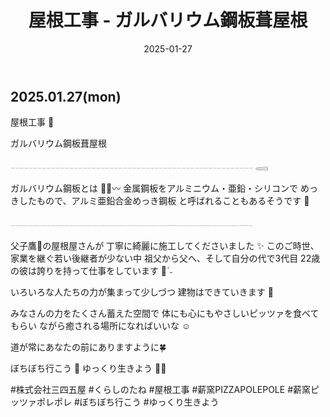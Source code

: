 ﻿---
title: '屋根工事 - ガルバリウム鋼板葺屋根'
date: '2025-01-27'
image: '/images/屋根工事.png'
description: '屋根工事 🌈...詳細を表示'
lang: 'ja'
tags: ['建設・工事']
---

## 2025.01.27(mon)

屋根工事 🌈

ガルバリウム鋼板葺屋根

𓐄𓐄𓐄𓐄𓐄𓐄𓐄𓐄𓐄𓐄𓐄𓐄𓐄𓐄𓐄𓐄𓐄𓐄𓐄𓐄𓐄𓐄𓐄𓐄𓐄𓐄𓐄𓐄𓐄𓐄𓐄𓐄𓐄𓐄𓐄𓐄𓐄𓐄𓐄𓐄𓐄𓐄𓐄𓐄𓐄𓐄𓐄𓐄𓐄𓐄𓐄𓐄𓐄𓐄 𓈄

ガルバリウム鋼板とは ✍🏻〰️
金属鋼板をアルミニウム・亜鉛・シリコンで
めっきしたもので、アルミ亜鉛合金めっき鋼板
と呼ばれることもあるそうです 🧐

𓐄𓐄𓐄𓐄𓐄𓐄𓐄𓐄𓐄𓐄𓐄𓐄𓐄𓐄𓐄𓐄𓐄𓐄𓐄𓐄𓐄𓐄𓐄𓐄𓐄𓐄𓐄𓐄𓐄𓐄𓐄𓐄𓐄𓐄𓐄𓐄𓐄𓐄𓐄𓐄𓐄𓐄𓐄𓐄𓐄𓐄𓐄𓐄𓐄𓐄𓐄𓐄𓐄𓐄

父子鷹🦅の屋根屋さんが
丁寧に綺麗に施工してくださいました ✨
このご時世、家業を継ぐ若い後継者が少ない中
祖父から父へ、そして自分の代で3代目
22歳の彼は誇りを持って仕事をしています 👀ˊ˗

いろいろな人たちの力が集まって少しづつ
建物はできていきます 🌿

みなさんの力をたくさん蓄えた空間で
体にも心にもやさしいピッツァを食べてもらい
ながら癒される場所になればいいな ☺︎

道が常にあなたの前にありますように🍀

ぼちぼち行こう 👣
ゆっくり生きよう 🔨➿

#株式会社三四五屋 #くらしのたね #屋根工事 #薪窯PIZZAPOLEPOLE #薪窯ピッツァポレポレ #ぼちぼち行こう #ゆっくり生きよう
